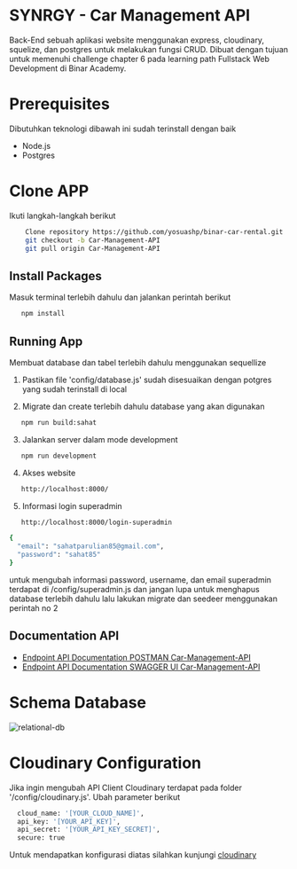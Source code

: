 # SYNRGY - Car Management API

Back-End sebuah aplikasi website menggunakan express, cloudinary, squelize, dan postgres untuk melakukan fungsi CRUD. Dibuat dengan tujuan untuk memenuhi challenge chapter 6 pada learning path Fullstack Web Development di Binar Academy.

# Prerequisites
Dibutuhkan teknologi dibawah ini sudah terinstall dengan baik
- Node.js
- Postgres

# Clone APP
Ikuti langkah-langkah berikut
```bash
    Clone repository https://github.com/yosuashp/binar-car-rental.git
    git checkout -b Car-Management-API
    git pull origin Car-Management-API
```
## Install Packages
Masuk terminal terlebih dahulu dan jalankan perintah berikut
```bash
   npm install
```

## Running App
Membuat database dan tabel terlebih dahulu menggunakan sequellize
1. Pastikan file 'config/database.js' sudah disesuaikan dengan potgres yang sudah terinstall di local

2. Migrate dan create terlebih dahulu database yang akan digunakan
```bash
   npm run build:sahat
```

3. Jalankan server dalam mode development
```bash
   npm run development
```
4. Akses website
```bash
   http://localhost:8000/
```
5. Informasi login superadmin
```bash
   http://localhost:8000/login-superadmin
```
```bash
{
  "email": "sahatparulian85@gmail.com",
  "password": "sahat85"
}
```
untuk mengubah informasi password, username, dan email superadmin terdapat di /config/superadmin.js dan jangan lupa untuk menghapus database terlebih dahulu lalu lakukan migrate dan seedeer menggunakan perintah no 2

## Documentation API
- [Endpoint API Documentation POSTMAN Car-Management-API](https://documenter.getpostman.com/view/30942070/2s9YeD6rq8)
- [Endpoint API Documentation SWAGGER UI Car-Management-API](http://localhost:8000/api-docs)

# Schema Database
![relational-db](https://github.com/yosuashp/binar-car-rental/assets/64104610/31a97e36-79bb-4623-9d5b-b35d0aad73e4)


# Cloudinary Configuration
Jika ingin mengubah API Client Cloudinary terdapat pada folder '/config/cloudinary.js'. Ubah parameter berikut

```bash
  cloud_name: '[YOUR_CLOUD_NAME]',
  api_key: '[YOUR_API_KEY]',
  api_secret: '[YOUR_API_KEY_SECRET]',
  secure: true
```

Untuk mendapatkan konfigurasi diatas silahkan kunjungi [cloudinary](https://console.cloudinary.com/pm/c-8658ff03fff67c57fd39d10af19494/media-explorer)
